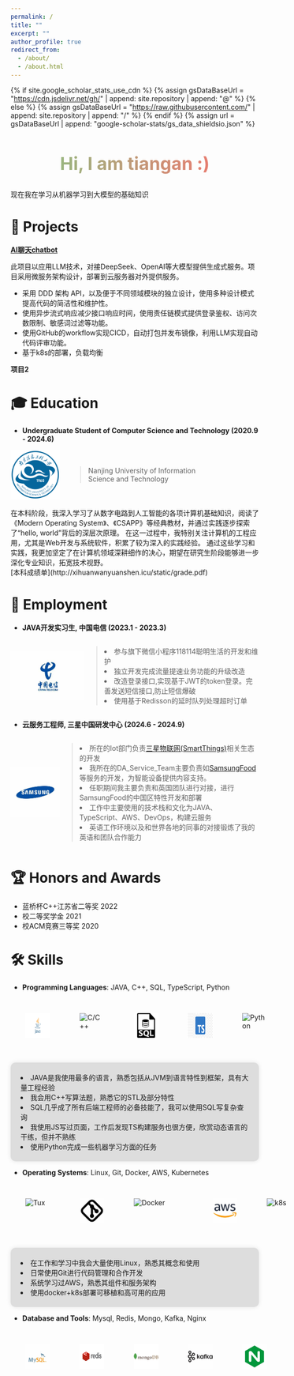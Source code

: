 ```yaml
---
permalink: /
title: ""
excerpt: ""
author_profile: true
redirect_from: 
  - /about/
  - /about.html
---
```

{% if site.google_scholar_stats_use_cdn %}
{% assign gsDataBaseUrl = "https://cdn.jsdelivr.net/gh/" | append: site.repository | append: "@" %}
{% else %}
{% assign gsDataBaseUrl = "https://raw.githubusercontent.com/" | append: site.repository | append: "/" %}
{% endif %}
{% assign url = gsDataBaseUrl | append: "google-scholar-stats/gs_data_shieldsio.json" %}

<style>
  .centered {
    text-align: center;
    font-size: 24px;
    background: linear-gradient(to right, #81c784, #ff6b6b); /* 西瓜绿到西瓜红的渐变色 */
    -webkit-background-clip: text;
    -webkit-text-fill-color: transparent;
  }
   .intro {
    margin-top: 50px; /* 调整分割线顶部间距 */
    padding-top: 50px; /* 调整分割线底部间距 */
    border-top: 2px solid #ccc; /* 分割线样式 */
  }
  .image-container {
    display: flex;
    justify-content: flex-start; /* 左对齐 */
    align-items: center; /* 垂直居中 */
    margin-bottom: 20px; /* 可选：设置下方间距 */
  }
  .image-container img {
    margin: 30px; /* 可选：设置图片之间的间距 */
  }
    .skill-container {
    max-width: 800px;
    margin: 10 auto;
    background-color: #ddd;
    padding: 20px; /* 设置内边距 */
    border-radius: 10px; /* 圆角 */
    box-shadow: 0 0 10px rgba(0, 0, 0, 0.1); /* 阴影 */
}
</style>
<div class="centered">
  <h2>Hi, I am tiangan :)</h2>
</div>




现在我在学习从机器学习到大模型的基础知识

# 📄 Projects

**[AI聊天chatbot](http://xihuanwanyuanshen.icu/)**

此项目以应用LLM技术，对接DeepSeek、OpenAI等大模型提供生成式服务。项目采用微服务架构设计，部署到云服务器对外提供服务。
* 采用 DDD 架构 API，以及便于不同领域模块的独立设计，使用多种设计模式提高代码的简洁性和维护性。
* 使用异步流式响应减少接口响应时间，使用责任链模式提供登录鉴权、访问次数限制、敏感词过滤等功能。
* 使用GitHub的workflow实现CICD，自动打包并发布镜像，利用LLM实现自动代码评审功能。
* 基于k8s的部署，负载均衡




**项目2**





# 🎓 Education


- **Undergraduate Student of Computer Science and Technology  (2020.9 - 2024.6)**

<div style="display: flex; align-items: center;">
    <img src="../images/nuist.png" alt="fdu" width="100" height="100" style="margin-right: 2ch;">
    <div>
        <blockquote>
            Nanjing University of Information<br>
            Science and Technology
        </blockquote>
    </div>
</div>
<br>
在本科阶段，我深入学习了从数字电路到人工智能的各项计算机基础知识，阅读了《Modern Operating System》、《CSAPP》等经典教材，并通过实践逐步探索了“hello, world”背后的深层次原理。  
在这一过程中，我特别关注计算机的工程应用，尤其是Web开发与系统软件，积累了较为深入的实践经验。  
通过这些学习和实践，我更加坚定了在计算机领域深耕细作的决心，期望在研究生阶段能够进一步深化专业知识，拓宽技术视野。 
<br> 
[本科成绩单](http://xihuanwanyuanshen.icu/static/grade.pdf)



# 💼 Employment

- **JAVA开发实习生, 中国电信  (2023.1 - 2023.3)** 
<div style="display: flex; align-items: center;">
    <img src="../images/中国电信.jpg" alt="tplink" width="150" height="100">
        <blockquote>
            <li>参与旗下微信小程序118114聪明生活的开发和维护</li>
            <li>独立开发完成流量提速业务功能的升级改造</li>
            <li>改造登录接口,实现基于JWT的token登录。完善发送短信接口,防止短信爆破</li>
            <li>使用基于Redisson的延时队列处理超时订单</li>
        </blockquote>
</div>

- **云服务工程师, 三星中国研发中心  (2024.6 - 2024.9)** 
<div style="display: flex; align-items: center;">
    <img src="../images/samsung.jpg" alt="tplink" width="150" height="100">
        <blockquote>
          <li> 所在的Iot部门负责<a href="https://www.samsung.com/us/smartthings/" target="_blank">三星物联网(SmartThings)</a>相关生态的开发</li>
          <li> 我所在的DA_Service_Team主要负责如<a href="https://samsungfood.com/" target="_blank">SamsungFood</a>等服务的开发，为智能设备提供内容支持。</li>
          <li>任职期间我主要负责和英国团队进行对接，进行SamsungFood的中国区特性开发和部署</li>
          <li>工作中主要使用的技术栈和文化为JAVA、TypeScript、AWS、DevOps，构建云服务</li>
          <li>英语工作环境以及和世界各地的同事的对接锻炼了我的英语和团队合作能力</li>
        </blockquote>
</div>


# 🏆 Honors and Awards

<ul>
  <li>蓝桥杯C++江苏省二等奖 2022</li>
  <li>校二等奖学金 2021</li>
  <li>校ACM竞赛三等奖 2020</li>
</ul>

# 🛠️ Skills

- **Programming Languages**: JAVA, C++, SQL, TypeScript, Python

<div class="image-container">
  <img src="../images/Java.jpg" alt="C/C++" width="50" height="50">
  <img src="../images/ISO_C++_Logo.svg.png" alt="C/C++" width="50" height="50">
  <img src="../images/sql.png" alt="Go" width="50" height="50">
  <img src="../images/typescript.png" alt="C/C++" width="50" height="50">
  <img src="../images/Python-logo-notext.svg.png" alt="Python" width="50" height="50">
</div>

<div class="skill-container">
    <li>JAVA是我使用最多的语言，熟悉包括从JVM到语言特性到框架，具有大量工程经验</li>
    <li>我会用C++写算法题，熟悉它的STL及部分特性</li>
    <li>SQL几乎成了所有后端工程师的必备技能了，我可以使用SQL写复杂查询</li>
    <li>我使用JS写过页面，工作后发现TS构建服务也很方便，欣赏动态语言的干练，但并不熟练</li>
    <li>使用Python完成一些机器学习方面的任务</li>
</div>

- **Operating Systems**: Linux, Git, Docker, AWS, Kubernetes
<div class="image-container">
  <img src="../images/Tux.svg.png" alt="Tux" width="50" height="50">
  <img src="../images/git.jpg" alt="ZMap" width="50" height="50">
  <img src="../images/Docker_logo.svg.png" alt="Docker" width="100" height="50">
  <img src="../images/aws.jpg" alt="ZMap" width="50" height="50">
  <img src="../images/Kubernetes_logo_without_workmark.svg.png" alt="k8s" width="50" height="50">
</div>

<div class="skill-container">
    <li>在工作和学习中我会大量使用Linux，熟悉其概念和使用</li>
    <li>日常使用Git进行代码管理和合作开发</li>
    <li>系统学习过AWS，熟悉其组件和服务架构</li>
    <li>使用docker+k8s部署可移植和高可用的应用</li>
</div>

- **Database and Tools**:  Mysql, Redis, Mongo, Kafka, Nginx

<div class="image-container">
  <img src="../images/mysql.jpg" alt="Tux" width="50" height="50">
  <img src="../images/redis.png" alt="ZMap" width="50" height="50">
  <img src="../images/mongo.svg" alt="Docker" width="100" height="50">
  <img src="../images/kafka.jpg" alt="ZMap" width="100" height="50">
  <img src="../images/nginx.jpg" alt="k8s" width="50" height="50">
</div>
